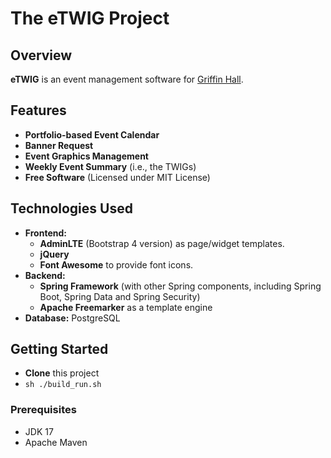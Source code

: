 # The eTWIG Project

## Overview
**eTWIG** is an event management software for [Griffin Hall](https://www.anu.edu.au/students/student-life/student-communities/griffin-hall-non-residential-community).

## Features
- **Portfolio-based Event Calendar**
- **Banner Request**
- **Event Graphics Management**
- **Weekly Event Summary** (i.e., the TWIGs)
- **Free Software** (Licensed under MIT License)

## Technologies Used
- **Frontend:** 
  - **AdminLTE** (Bootstrap 4 version) as page/widget templates.
  - **jQuery**
  - **Font Awesome** to provide font icons.
- **Backend:** 
  - **Spring Framework** (with other Spring components, including Spring Boot, Spring Data and Spring Security)
  - **Apache Freemarker** as a template engine
- **Database:** PostgreSQL

## Getting Started
- **Clone** this project
- `sh ./build_run.sh`

### Prerequisites
- JDK 17
- Apache Maven